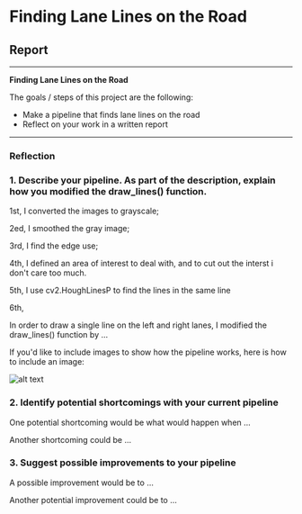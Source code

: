 # **Finding Lane Lines on the Road** 

## Report

---

**Finding Lane Lines on the Road**

The goals / steps of this project are the following:
* Make a pipeline that finds lane lines on the road
* Reflect on your work in a written report


[//]: # (Image References)

[image1]: ./Find-car-lines/solidWhiteCurve.jpg "Grayscale"

---

### Reflection

### 1. Describe your pipeline. As part of the description, explain how you modified the draw_lines() function.

1st, I converted the images to grayscale;

2ed, I smoothed the gray image;

3rd, I find the edge use;

4th, I defined an area of interest to deal with, and to cut out the interst i don't care too much.

5th, I use cv2.HoughLinesP to find the lines in the same line

6th, 


In order to draw a single line on the left and right lanes, I modified the draw_lines() function by ...

If you'd like to include images to show how the pipeline works, here is how to include an image: 

![alt text][image1]


### 2. Identify potential shortcomings with your current pipeline


One potential shortcoming would be what would happen when ... 

Another shortcoming could be ...


### 3. Suggest possible improvements to your pipeline

A possible improvement would be to ...

Another potential improvement could be to ...
